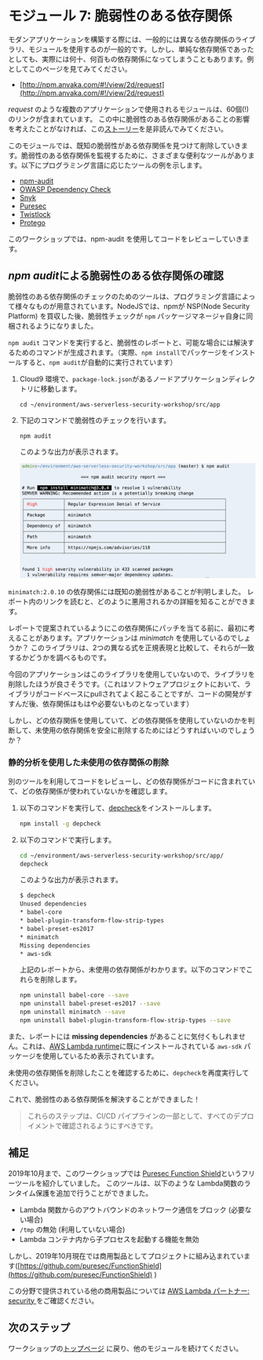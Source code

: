 # モジュール 7: 脆弱性のある依存関係

モダンアプリケーションを構築する際には、一般的には異なる依存関係のライブラリ、モジュールを使用するのが一般的です。しかし、単純な依存関係であったとしても、実際には何十、何百もの依存関係になってしまうこともあります。例としてこのページを見てみてください。

- [http://npm.anvaka.com/#!/view/2d/request](http://npm.anvaka.com/#!/view/2d/request)

*request* のような複数のアプリケーションで使用されるモジュールは、60個(!)のリンクが含まれています。 この中に脆弱性のある依存関係があることの影響を考えたことがなければ、この[ストーリー](https://www.theregister.co.uk/2016/03/23/npm_left_pad_chaos/)を是非読んでみてください。 

このモジュールでは、既知の脆弱性がある依存関係を見つけて削除していきます。脆弱性のある依存関係を監視するために、さまざまな便利なツールがあります。以下にプログラミング言語に応じたツールの例を示します。


- [npm-audit](https://docs.npmjs.com/cli/audit)
- [OWASP Dependency Check](https://www.owasp.org/index.php/OWASP_Dependency_Check) 
- [Snyk](https://snyk.io/)
- [Puresec](https://www.puresec.io) 
- [Twistlock](https://www.twistlock.com/)
- [Protego](https://www.protego.io/)

このワークショップでは、npm-audit を使用してコードをレビューしていきます。

## *npm audit*による脆弱性のある依存関係の確認

脆弱性のある依存関係のチェックのためのツールは、プログラミング言語によって様々なものが用意されています。NodeJSでは、npmが NSP(Node Security Platform) を買収した後、脆弱性チェックが `npm` パッケージマネージャ自身に同梱されるようになりました。

`npm audit` コマンドを実行すると、脆弱性のレポートと、可能な場合には解決するためのコマンドが生成されます。（実際、`npm install`でパッケージをインストールすると、`npm audit`が自動的に実行されています）


1. Cloud9 環境で、`package-lock.json`があるノードアプリケーションディレクトリに移動します。
	
	```
	cd ~/environment/aws-serverless-security-workshop/src/app
	```
	
1. 下記のコマンドで脆弱性のチェックを行います。

	```
	npm audit
	```
	
	このような出力が表示されます。
	
	![](images/audit-result.png)

`minimatch:2.0.10` の依存関係には既知の脆弱性があることが判明しました。 レポート内のリンクを読むと、どのように悪用されるかの詳細を知ることができます。

レポートで提案されているようにこの依存関係にパッチを当てる前に、最初に考えることがあります。アプリケーションは *minimatch* を使用しているのでしょうか？ このライブラリは、2つの異なる式を正規表現と比較して、それらが一致するかどうかを調べるものです。

今回のアプリケーションはこのライブラリを使用していないので、ライブラリを削除したほうが良さそうです。（これはソフトウェアプロジェクトにおいて、ライブラリがコードベースにpullされてよく起こることですが、コードの開発がすすんだ後、依存関係はもはや必要ないものとなっています）

しかし、どの依存関係を使用していて、どの依存関係を使用していないのかを判断して、未使用の依存関係を安全に削除するためにはどうすればいいのでしょうか？

### 静的分析を使用した未使用の依存関係の削除

別のツールを利用してコードをレビューし、どの依存関係がコードに含まれていて、どの依存関係が使われていないかを確認します。

1. 以下のコマンドを実行して、[depcheck](https://www.npmjs.com/package/depcheck?activeTab=readme)をインストールします。

	```bash
	npm install -g depcheck
	```

2. 以下のコマンドで実行します。

	```bash
	cd ~/environment/aws-serverless-security-workshop/src/app/
	depcheck
	```

	このような出力が表示されます。
	
	```bash
	$ depcheck
	Unused dependencies
	* babel-core
	* babel-plugin-transform-flow-strip-types
	* babel-preset-es2017
	* minimatch
	Missing dependencies
	* aws-sdk
	```
	
	上記のレポートから、未使用の依存関係がわかります。以下のコマンドでこれらを削除します。
	
	```bash
	npm uninstall babel-core --save
	npm uninstall babel-preset-es2017 --save
	npm uninstall minimatch --save
	npm uninstall babel-plugin-transform-flow-strip-types --save
	```

また、レポートには **missing dependencies** があることに気付くもしれません。これは、[AWS Lambda runtime](https://docs.aws.amazon.com/lambda/latest/dg/current-supported-versions.html)に既にインストールされている `aws-sdk` パッケージを使用しているため表示されています。

未使用の依存関係を削除したことを確認するために、`depcheck`を再度実行してください。

これで、脆弱性のある依存関係を解決することができました！

>
> これらのステップは、CI/CD パイプラインの一部として、すべてのデプロイメントで確認されるようにすべきです。

## 補足

2019年10月まで、このワークショップでは [Puresec Function Shield](https://www.puresec.io/function-shield)というフリーツールを紹介していました。
このツールは、以下のような Lambda関数のランタイム保護を追加で行うことができました。

* Lambda 関数からのアウトバウンドのネットワーク通信をブロック (必要ない場合)
*  `/tmp` の無効 (利用していない場合)
* Lambda コンテナ内から子プロセスを起動する機能を無効

しかし、2019年10月現在では商用製品としてプロジェクトに組み込まれています([https://github.com/puresec/FunctionShield](https://github.com/puresec/FunctionShield) )

この分野で提供されている他の商用製品については [AWS Lambda パートナー: security ](https://aws.amazon.com/lambda/partners/?partner-solutions-cards.sort-by=item.additionalFields.partnerName&partner-solutions-cards.sort-order=asc&awsf.partner-solutions-filter-partner-type=use-case%23security-identity-compliance) をご確認ください。

## 次のステップ

ワークショップの[トップページ](../../README.md) に戻り、他のモジュールを続けてください。

